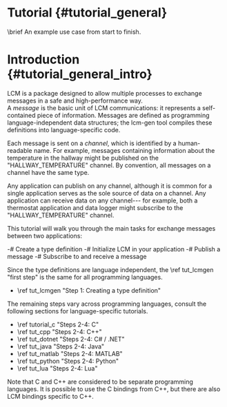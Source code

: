 Tutorial {#tutorial_general}
====
\brief An example use case from start to finish.

# Introduction {#tutorial_general_intro}

LCM is a package designed to allow multiple processes to exchange messages in
a safe and high-performance way.   
A <em>message</em> is the basic unit of LCM communications: it represents a
self-contained piece of information.  Messages are defined as programming
language-independent data structures; the lcm-gen tool compiles these
definitions into language-specific code.

Each message is sent on a <em>channel</em>, which is identified by a
human-readable name. For example, messages containing information about the
temperature in the hallway might be published on the "HALLWAY_TEMPERATURE"
channel. By convention, all messages on a channel have the same type.
  
Any application can publish on any channel, although it is common for
a single application serves as the sole source of data on a channel. Any
application can receive data on any channel--- for example, both a thermostat
application and data logger might subscribe to the "HALLWAY_TEMPERATURE"
channel.
  
This tutorial will walk you through the main tasks for exchange messages
between two applications:

 -# Create a type definition
 -# Initialize LCM in your application
 -# Publish a message
 -# Subscribe to and receive a message

Since the type definitions are language independent, the \ref tut_lcmgen "first step" is the same
for all programming languages.  

 - \ref tut_lcmgen "Step 1: Creating a type definition"

The remaining steps vary across programming
languages, consult the following sections for language-specific tutorials.

 - \ref tutorial_c "Steps 2-4: C"
 - \ref tut_cpp "Steps 2-4: C++"
 - \ref tut_dotnet "Steps 2-4: C# / .NET"
 - \ref tut_java "Steps 2-4: Java"
 - \ref tut_matlab "Steps 2-4: MATLAB"
 - \ref tut_python "Steps 2-4: Python"
 - \ref tut_lua "Steps 2-4: Lua"

Note that C and C++ are considered to be separate programming languages.  It is
possible to use the C bindings from C++, but there are also LCM bindings
specific to C++.
